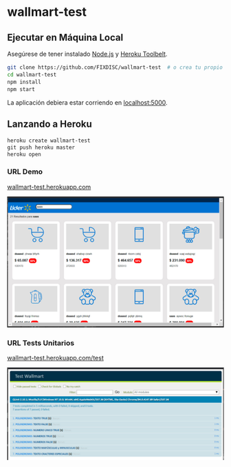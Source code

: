 # wallmart-test
## Ejecutar en Máquina Local

Asegúrese de tener instalado [Node.js](http://nodejs.org/) y [Heroku Toolbelt](https://toolbelt.heroku.com/).

```sh
git clone https://github.com/FIXDISC/wallmart-test  # o crea tu propio fork
cd wallmart-test
npm install
npm start
```

La aplicación debiera estar corriendo en [localhost:5000](http://localhost:5000/).

## Lanzando a Heroku

```
heroku create wallmart-test
git push heroku master
heroku open
```

### URL Demo
[wallmart-test.herokuapp.com](https://wallmart-test.herokuapp.com/)

![Screenshot](public/img/wallmart1.jpg)


### URL Tests Unitarios
[wallmart-test.herokuapp.com/test](https://wallmart-test.herokuapp.com/test)

![Screenshot](public/img/wallmart2.jpg)

